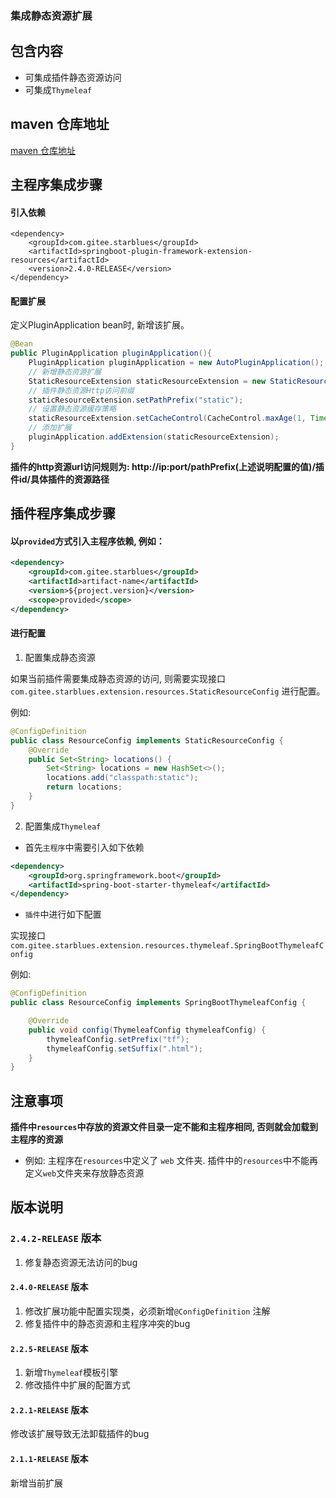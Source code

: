 ### 集成静态资源扩展
## 包含内容
- 可集成插件静态资源访问
- 可集成`Thymeleaf`

## maven 仓库地址

[maven 仓库地址](https://mvnrepository.com/artifact/com.gitee.starblues/springboot-plugin-framework-extension-mybatis)


## 主程序集成步骤

#### 引入依赖
```xmml
<dependency>
    <groupId>com.gitee.starblues</groupId>
    <artifactId>springboot-plugin-framework-extension-resources</artifactId>
    <version>2.4.0-RELEASE</version>
</dependency>
```

#### 配置扩展

定义PluginApplication bean时, 新增该扩展。
```java
@Bean
public PluginApplication pluginApplication(){
    PluginApplication pluginApplication = new AutoPluginApplication();
    // 新增静态资源扩展
    StaticResourceExtension staticResourceExtension = new StaticResourceExtension();
    // 插件静态资源Http访问前缀
    staticResourceExtension.setPathPrefix("static");
    // 设置静态资源缓存策略
    staticResourceExtension.setCacheControl(CacheControl.maxAge(1, TimeUnit.HOURS).cachePublic());
    // 添加扩展
    pluginApplication.addExtension(staticResourceExtension);
}
```

**插件的http资源url访问规则为: http://ip:port/pathPrefix(上述说明配置的值)/插件id/具体插件的资源路径**

## 插件程序集成步骤

#### 以`provided`方式引入主程序依赖, 例如：
```xml
<dependency>
    <groupId>com.gitee.starblues</groupId>
    <artifactId>artifact-name</artifactId>
    <version>${project.version}</version>
    <scope>provided</scope>
</dependency>
```

#### 进行配置

1. 配置集成静态资源

如果当前插件需要集成静态资源的访问, 则需要实现接口`com.gitee.starblues.extension.resources.StaticResourceConfig` 进行配置。

例如: 
```java
@ConfigDefinition
public class ResourceConfig implements StaticResourceConfig {
    @Override
    public Set<String> locations() {
        Set<String> locations = new HashSet<>();
        locations.add("classpath:static");
        return locations; 
    }
}
```

2. 配置集成`Thymeleaf`

- 首先`主程序`中需要引入如下依赖

```xml
<dependency>
    <groupId>org.springframework.boot</groupId>
    <artifactId>spring-boot-starter-thymeleaf</artifactId>
</dependency>
```
- `插件`中进行如下配置

实现接口 `com.gitee.starblues.extension.resources.thymeleaf.SpringBootThymeleafConfig`

例如:
``` java
@ConfigDefinition
public class ResourceConfig implements SpringBootThymeleafConfig {

    @Override
    public void config(ThymeleafConfig thymeleafConfig) {
        thymeleafConfig.setPrefix("tf");
        thymeleafConfig.setSuffix(".html");
    }
}

```
## 注意事项
**插件中`resources`中存放的资源文件目录一定不能和主程序相同, 否则就会加载到主程序的资源**
- 例如: 主程序在`resources`中定义了 `web` 文件夹. 插件中的`resources`中不能再定义`web`文件夹来存放静态资源


## 版本说明

### `2.4.2-RELEASE` 版本
1.  修复静态资源无法访问的bug

#### `2.4.0-RELEASE` 版本
1. 修改扩展功能中配置实现类，必须新增`@ConfigDefinition` 注解
2. 修复插件中的静态资源和主程序冲突的bug

#### `2.2.5-RELEASE` 版本
1. 新增`Thymeleaf`模板引擎
2. 修改插件中扩展的配置方式

#### `2.2.1-RELEASE` 版本
修改该扩展导致无法卸载插件的bug
    
#### `2.1.1-RELEASE` 版本
新增当前扩展